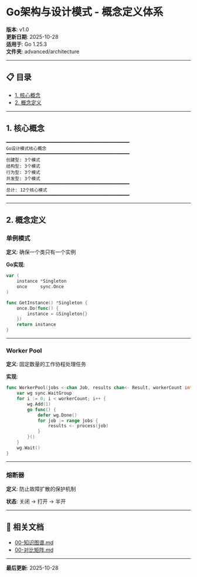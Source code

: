 # Go架构与设计模式 - 概念定义体系

**版本**: v1.0  
**更新日期**: 2025-10-28  
**适用于**: Go 1.25.3  
**文件夹**: advanced/architecture

---

## 📋 目录

- [1. 核心概念](#1-核心概念)
- [2. 概念定义](#2-概念定义)

---

## 1. 核心概念

```text
━━━━━━━━━━━━━━━━━━━━━━━━━━━━━━━━━━━━━━━━━━━━━━━
Go设计模式核心概念
━━━━━━━━━━━━━━━━━━━━━━━━━━━━━━━━━━━━━━━━━━━━━━━
创建型: 3个模式
结构型: 3个模式
行为型: 3个模式
并发型: 3个模式
━━━━━━━━━━━━━━━━━━━━━━━━━━━━━━━━━━━━━━━━━━━━━━━
总计: 12个核心模式
━━━━━━━━━━━━━━━━━━━━━━━━━━━━━━━━━━━━━━━━━━━━━━━
```

---

## 2. 概念定义

### 单例模式

**定义**: 确保一个类只有一个实例

**Go实现**:
```go
var (
    instance *Singleton
    once     sync.Once
)

func GetInstance() *Singleton {
    once.Do(func() {
        instance = &Singleton{}
    })
    return instance
}
```

---

### Worker Pool

**定义**: 固定数量的工作协程处理任务

**实现**:
```go
func WorkerPool(jobs <-chan Job, results chan<- Result, workerCount int) {
    var wg sync.WaitGroup
    for i := 0; i < workerCount; i++ {
        wg.Add(1)
        go func() {
            defer wg.Done()
            for job := range jobs {
                results <- process(job)
            }
        }()
    }
    wg.Wait()
}
```

---

### 熔断器

**定义**: 防止故障扩散的保护机制

**状态**: 关闭 → 打开 → 半开

---

## 🔗 相关文档

- [00-知识图谱.md](./00-知识图谱.md)
- [00-对比矩阵.md](./00-对比矩阵.md)

---

**最后更新**: 2025-10-28

